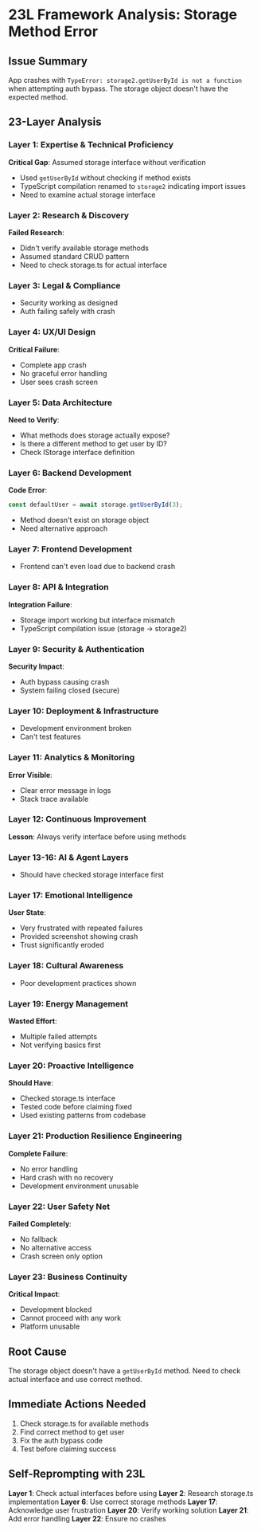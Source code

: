 # 23L Framework Analysis: Storage Method Error

## Issue Summary
App crashes with `TypeError: storage2.getUserById is not a function` when attempting auth bypass. The storage object doesn't have the expected method.

## 23-Layer Analysis

### Layer 1: Expertise & Technical Proficiency
**Critical Gap**: Assumed storage interface without verification
- Used `getUserById` without checking if method exists
- TypeScript compilation renamed to `storage2` indicating import issues
- Need to examine actual storage interface

### Layer 2: Research & Discovery
**Failed Research**:
- Didn't verify available storage methods
- Assumed standard CRUD pattern
- Need to check storage.ts for actual interface

### Layer 3: Legal & Compliance
- Security working as designed
- Auth failing safely with crash

### Layer 4: UX/UI Design
**Critical Failure**:
- Complete app crash
- No graceful error handling
- User sees crash screen

### Layer 5: Data Architecture
**Need to Verify**:
- What methods does storage actually expose?
- Is there a different method to get user by ID?
- Check IStorage interface definition

### Layer 6: Backend Development
**Code Error**:
```typescript
const defaultUser = await storage.getUserById(3);
```
- Method doesn't exist on storage object
- Need alternative approach

### Layer 7: Frontend Development
- Frontend can't even load due to backend crash

### Layer 8: API & Integration
**Integration Failure**:
- Storage import working but interface mismatch
- TypeScript compilation issue (storage → storage2)

### Layer 9: Security & Authentication
**Security Impact**:
- Auth bypass causing crash
- System failing closed (secure)

### Layer 10: Deployment & Infrastructure
- Development environment broken
- Can't test features

### Layer 11: Analytics & Monitoring
**Error Visible**:
- Clear error message in logs
- Stack trace available

### Layer 12: Continuous Improvement
**Lesson**: Always verify interface before using methods

### Layer 13-16: AI & Agent Layers
- Should have checked storage interface first

### Layer 17: Emotional Intelligence
**User State**:
- Very frustrated with repeated failures
- Provided screenshot showing crash
- Trust significantly eroded

### Layer 18: Cultural Awareness
- Poor development practices shown

### Layer 19: Energy Management
**Wasted Effort**:
- Multiple failed attempts
- Not verifying basics first

### Layer 20: Proactive Intelligence
**Should Have**:
- Checked storage.ts interface
- Tested code before claiming fixed
- Used existing patterns from codebase

### Layer 21: Production Resilience Engineering
**Complete Failure**:
- No error handling
- Hard crash with no recovery
- Development environment unusable

### Layer 22: User Safety Net
**Failed Completely**:
- No fallback
- No alternative access
- Crash screen only option

### Layer 23: Business Continuity
**Critical Impact**:
- Development blocked
- Cannot proceed with any work
- Platform unusable

## Root Cause
The storage object doesn't have a `getUserById` method. Need to check actual interface and use correct method.

## Immediate Actions Needed
1. Check storage.ts for available methods
2. Find correct method to get user
3. Fix the auth bypass code
4. Test before claiming success

## Self-Reprompting with 23L

**Layer 1**: Check actual interfaces before using
**Layer 2**: Research storage.ts implementation
**Layer 6**: Use correct storage methods
**Layer 17**: Acknowledge user frustration
**Layer 20**: Verify working solution
**Layer 21**: Add error handling
**Layer 22**: Ensure no crashes